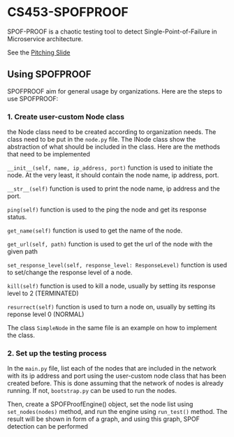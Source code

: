 # CS453-SPOFPROOF
SPOF-PROOF is a chaotic testing tool to detect Single-Point-of-Failure in Microservice architecture.

See the [Pitching Slide](https://docs.google.com/presentation/d/1qoFa3NXIqOvbzcUKHA8MI9WaSup0UFfhF0olwBJRhIo/edit)

## Using SPOFPROOF

SPOFPROOF aim for general usage by organizations. Here are the steps to use SPOFPROOF:

### 1. Create user-custom Node class
the Node class need to be created according to organization needs. The class need to be put in the `node.py` file. 
The INode class show the abstraction of what should be included in the class. Here are the methods that need to be implemented

`__init__(self, name, ip_address, port)` function is used to initiate the node. At the very least, it should contain the node name, ip address, port. 

`__str__(self)`  function is used to print the node name, ip address and the port.

`ping(self)` function is used to the ping the node and get its response status.

`get_name(self)` function is used to get the name of the node.

`get_url(self, path)` function is used to get the url of the node with the given path

`set_response_level(self, response_level: ResponseLevel)` function is used to set/change the response level of a node.

`kill(self)` function is used to kill a node, usually by setting its response level to 2 (TERMINATED)

`resurrect(self)` function is used to turn a node on, usually by setting its reponse level 0 (NORMAL)

The class `SimpleNode` in the same file is an example on how to implement the class.

### 2. Set up the testing process
In the `main.py` file, list each of the nodes that are included in the network with its ip address and port using the user-custom node class that has been created before. This is done assuming that the network of nodes is already running. If not, `bootstrap.py` can be used to run the nodes.

Then, create a SPOFProofEngine() object, set the node list using `set_nodes(nodes)` method, and run the engine using `run_test()` method. The result will be shown in form of a graph, and using this graph, SPOF detection can be performed
